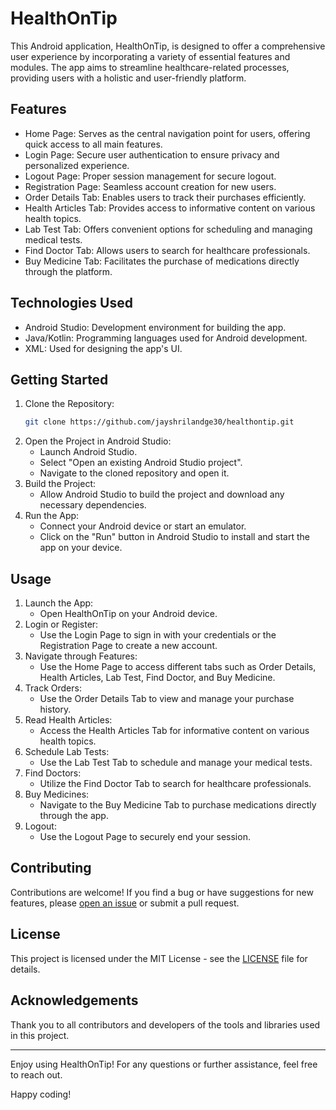 # HealthOnTip

This Android application, HealthOnTip, is designed to offer a comprehensive user experience by incorporating a variety of essential features and modules. The app aims to streamline healthcare-related processes, providing users with a holistic and user-friendly platform.

## Features

- Home Page: Serves as the central navigation point for users, offering quick access to all main features.
- Login Page: Secure user authentication to ensure privacy and personalized experience.
- Logout Page: Proper session management for secure logout.
- Registration Page: Seamless account creation for new users.
- Order Details Tab: Enables users to track their purchases efficiently.
- Health Articles Tab: Provides access to informative content on various health topics.
- Lab Test Tab: Offers convenient options for scheduling and managing medical tests.
- Find Doctor Tab: Allows users to search for healthcare professionals.
- Buy Medicine Tab: Facilitates the purchase of medications directly through the platform.

## Technologies Used

- Android Studio: Development environment for building the app.
- Java/Kotlin: Programming languages used for Android development.
- XML: Used for designing the app's UI.

## Getting Started

1. Clone the Repository:
    ```bash
    git clone https://github.com/jayshrilandge30/healthontip.git
    ```
2. Open the Project in Android Studio:
    - Launch Android Studio.
    - Select "Open an existing Android Studio project".
    - Navigate to the cloned repository and open it.
3. Build the Project:
    - Allow Android Studio to build the project and download any necessary dependencies.
4. Run the App:
    - Connect your Android device or start an emulator.
    - Click on the "Run" button in Android Studio to install and start the app on your device.

## Usage

1. Launch the App:
   - Open HealthOnTip on your Android device.
2. Login or Register:
   - Use the Login Page to sign in with your credentials or the Registration Page to create a new account.
3. Navigate through Features:
   - Use the Home Page to access different tabs such as Order Details, Health Articles, Lab Test, Find Doctor, and Buy Medicine.
4. Track Orders:
   - Use the Order Details Tab to view and manage your purchase history.
5. Read Health Articles:
   - Access the Health Articles Tab for informative content on various health topics.
6. Schedule Lab Tests:
   - Use the Lab Test Tab to schedule and manage your medical tests.
7. Find Doctors:
   - Utilize the Find Doctor Tab to search for healthcare professionals.
8. Buy Medicines:
   - Navigate to the Buy Medicine Tab to purchase medications directly through the app.
9. Logout:
   - Use the Logout Page to securely end your session.

## Contributing

Contributions are welcome! If you find a bug or have suggestions for new features, please [open an issue](https://github.com/jayshrilandge30/healthontip/issues) or submit a pull request.

## License

This project is licensed under the MIT License - see the [LICENSE](LICENSE) file for details.

## Acknowledgements

Thank you to all contributors and developers of the tools and libraries used in this project.

---

Enjoy using HealthOnTip! For any questions or further assistance, feel free to reach out.

Happy coding!
